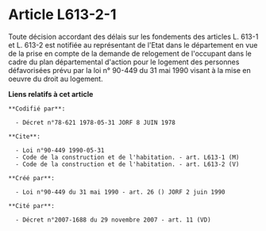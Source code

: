 # Article L613-2-1

Toute décision accordant des délais sur les fondements des articles L. 613-1 et L. 613-2 est notifiée au représentant de
l'Etat dans le département en vue de la prise en compte de la demande de relogement de l'occupant dans le cadre du plan
départemental d'action pour le logement des personnes défavorisées prévu par la loi n° 90-449 du 31 mai 1990 visant à la mise
en oeuvre du droit au logement.

**Liens relatifs à cet article**

	**Codifié par**:

	  - Décret n°78-621 1978-05-31 JORF 8 JUIN 1978

	**Cite**:

	  - Loi n°90-449 1990-05-31
	  - Code de la construction et de l'habitation. - art. L613-1 (M)
	  - Code de la construction et de l'habitation. - art. L613-2 (V)

	**Créé par**:

	  - Loi n°90-449 du 31 mai 1990 - art. 26 () JORF 2 juin 1990

	**Cité par**:

	  - Décret n°2007-1688 du 29 novembre 2007 - art. 11 (VD)
